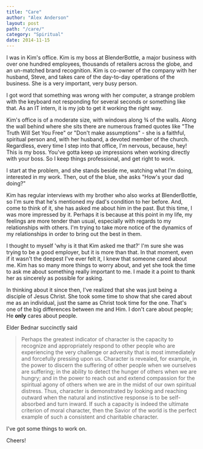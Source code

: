 ```yaml
---
title: "Care"
author: "Alex Anderson"
layout: post
path: "/care/"
category: "Spiritual"
date: 2014-11-15
---
```


I was in Kim's office. Kim is my boss at BlenderBottle, a major business with over one hundred employees, thousands of retailers across the globe, and an un-matched brand recognition. Kim is co-owner of the company with her husband, Steve, and takes care of the day-to-day operations of the business. She is a very important, very busy person.

I got word that something was wrong with her computer, a strange problem with the keyboard not responding for several seconds or something like that. As an IT intern, it is my job to get it working the right way.

Kim's office is of a moderate size, with windows along ¾ of the walls. Along the wall behind where she sits there are numerous framed quotes like "The Truth Will Set You Free" or "Don't make assumptions" - she is a faithful, spiritual person and, with her husband, a devoted member of the church. Regardless, every time I step into that office, I'm nervous, because, hey! This is my boss. You've gotta keep up impressions when working directly with your boss. So I keep things professional, and get right to work.

I start at the problem, and she stands beside me, watching what I'm doing, interested in my work. Then, out of the blue, she asks "How's your dad doing?"

Kim has regular interviews with my brother who also works at BlenderBottle, so I'm sure that he's mentioned my dad's condition to her before. And, come to think of it, she has asked me about him in the past. But this time, I was more impressed by it. Perhaps it is because at this point in my life, my feelings are more tender than usual, especially with regards to my relationships with others. I'm trying to take more notice of the dynamics of my relationships in order to bring out the best in them.

I thought to myself 'why is it that Kim asked me that?' I'm sure she was trying to be a good employer, but it is more than that. In that moment, even if it wasn't the deepest I've ever felt it, I knew that someone cared about me. Kim has so many more things to worry about, and yet she took the time to ask me about something really important to me. I made it a point to thank her as sincerely as possible for asking.

In thinking about it since then, I've realized that she was just being a disciple of Jesus Christ. She took some time to show that she cared about me as an individual, just the same as Christ took time for the one. That's one of the big differences between me and Him. I don't care about people; He **only** cares about people.

Elder Bednar succinctly said

> Perhaps the greatest indicator of character is the capacity to recognize and appropriately respond to other people who are experiencing the very challenge or adversity that is most immediately and forcefully pressing upon us. Character is revealed, for example, in the power to discern the suffering of other people when we ourselves are suffering; in the ability to detect the hunger of others when we are hungry; and in the power to reach out and extend compassion for the spiritual agony of others when we are in the midst of our own spiritual distress. Thus, character is demonstrated by looking and reaching outward when the natural and instinctive response is to be self-absorbed and turn inward. If such a capacity is indeed the ultimate criterion of moral character, then the Savior of the world is the perfect example of such a consistent and charitable character.

I've got some things to work on.

Cheers!
